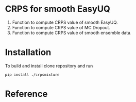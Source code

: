 # CRPS for smooth EasyUQ

1. Function to compute CRPS value of smooth EasyUQ.
2. Function to compute CRPS value of MC Dropout.
3. Function to compute CRPS value of smooth ensemble data.

# Installation

To build and install clone repository and run

``` pip install ./crpsmixture   ```


# Reference

